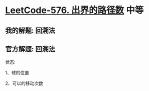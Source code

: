 # [LeetCode-576. 出界的路径数](https://leetcode.cn/problems/out-of-boundary-paths/) 中等



## 我的解题: 回溯法



## 官方解题: 回溯法

状态:

1、球的位置

2、可以的移动次数

